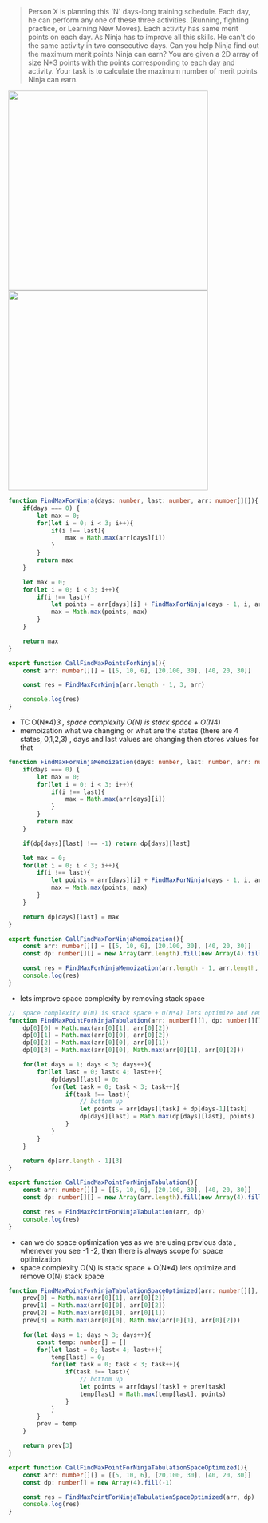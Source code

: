 > Person X is planning this 'N' days-long training schedule. Each day, he can perform any one of these three activities. (Running, fighting practice, or Learning New Moves). Each activity has same merit points on each day. As Ninja has to improve all this skills. He can't do the same activity in two consecutive days. Can you help Ninja find out the maximum merit points Ninja can earn?
> You are given a 2D array of size N*3 points with the points corresponding to each day and activity. Your task is to calculate the maximum number of merit points Ninja can earn.

<img src="https://github.com/Maniabhishek/Data-Structure-And-Algorithm/assets/31520295/ee24b6c1-0e13-498e-ae90-72f055b33320" width=400 height=400>
<img src="https://github.com/Maniabhishek/Data-Structure-And-Algorithm/assets/31520295/b4799b4f-33c9-4e0d-94cd-921982bdaefc" width=400 height=400>




```ts
function FindMaxForNinja(days: number, last: number, arr: number[][]){
    if(days === 0) {
        let max = 0;
        for(let i = 0; i < 3; i++){
            if(i !== last){
                max = Math.max(arr[days][i])
            }
        }
        return max
    }

    let max = 0;
    for(let i = 0; i < 3; i++){
        if(i !== last){
            let points = arr[days][i] + FindMaxForNinja(days - 1, i, arr)
            max = Math.max(points, max)
        }
    }

    return max
}

export function CallFindMaxPointsForNinja(){
    const arr: number[][] = [[5, 10, 6], [20,100, 30], [40, 20, 30]]

    const res = FindMaxForNinja(arr.length - 1, 3, arr)

    console.log(res)
}
```
-  TC O(N*4)*3 , space complexity O(N) is stack space + O(N*4)
-  memoization what we changing or what are the states (there are 4 states, 0,1,2,3) , days and last values are changing then stores values for that 

```ts
function FindMaxForNinjaMemoization(days: number, last: number, arr: number[][], dp: number[][]){
    if(days === 0) {
        let max = 0;
        for(let i = 0; i < 3; i++){
            if(i !== last){
                max = Math.max(arr[days][i])
            }
        }
        return max
    }

    if(dp[days][last] !== -1) return dp[days][last]

    let max = 0;
    for(let i = 0; i < 3; i++){
        if(i !== last){
            let points = arr[days][i] + FindMaxForNinja(days - 1, i, arr)
            max = Math.max(points, max)
        }
    }

    return dp[days][last] = max
}

export function CallFindMaxForNinjaMemoization(){
    const arr: number[][] = [[5, 10, 6], [20,100, 30], [40, 20, 30]]
    const dp: number[][] = new Array(arr.length).fill(new Array(4).fill(-1))

    const res = FindMaxForNinjaMemoization(arr.length - 1, arr.length, arr, dp)
    console.log(res)
}
```

- lets improve space complexity by removing stack space

```ts
//  space complexity O(N) is stack space + O(N*4) lets optimize and remove O(N) stack space
function FindMaxPointForNinjaTabulation(arr: number[][], dp: number[][]){
    dp[0][0] = Math.max(arr[0][1], arr[0][2])
    dp[0][1] = Math.max(arr[0][0], arr[0][2])
    dp[0][2] = Math.max(arr[0][0], arr[0][1])
    dp[0][3] = Math.max(arr[0][0], Math.max(arr[0][1], arr[0][2]))

    for(let days = 1; days < 3; days++){
        for(let last = 0; last< 4; last++){
            dp[days][last] = 0;
            for(let task = 0; task < 3; task++){
                if(task !== last){
                    // bottom up
                    let points = arr[days][task] + dp[days-1][task]
                    dp[days][last] = Math.max(dp[days][last], points)
                }
            }
        }
    }

    return dp[arr.length - 1][3]
}

export function CallFindMaxPointForNinjaTabulation(){
    const arr: number[][] = [[5, 10, 6], [20,100, 30], [40, 20, 30]]
    const dp: number[][] = new Array(arr.length).fill(new Array(4).fill(-1))

    const res = FindMaxPointForNinjaTabulation(arr, dp)
    console.log(res)
}
```

- can we do space optimization yes as we are using previous data , whenever you see  -1  -2, then there is always scope for space optimization
- space complexity O(N) is stack space + O(N*4) lets optimize and remove O(N) stack space
  
```ts
function FindMaxPointForNinjaTabulationSpaceOptimized(arr: number[][], prev: number[]){
    prev[0] = Math.max(arr[0][1], arr[0][2])
    prev[1] = Math.max(arr[0][0], arr[0][2])
    prev[2] = Math.max(arr[0][0], arr[0][1])
    prev[3] = Math.max(arr[0][0], Math.max(arr[0][1], arr[0][2]))

    for(let days = 1; days < 3; days++){
        const temp: number[] = []
        for(let last = 0; last< 4; last++){
            temp[last] = 0;
            for(let task = 0; task < 3; task++){
                if(task !== last){
                    // bottom up
                    let points = arr[days][task] + prev[task]
                    temp[last] = Math.max(temp[last], points)
                }
            }
        }
        prev = temp
    }

    return prev[3]
}

export function CallFindMaxPointForNinjaTabulationSpaceOptimized(){
    const arr: number[][] = [[5, 10, 6], [20,100, 30], [40, 20, 30]]
    const dp: number[] = new Array(4).fill(-1)

    const res = FindMaxPointForNinjaTabulationSpaceOptimized(arr, dp)
    console.log(res)
}
```
